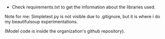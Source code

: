 - Check requirements.txt to get the information about the libraries used.

Note for me: Simpletest.py is not visible due to .gitignore, but it is where i do my beautifulsoup experimentations.

(Model code is inside the organization's github repository).



